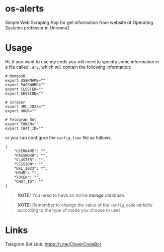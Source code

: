 # os-alerts
Simple Web Scraping App for get information from website of Operating Systems professor in Uniroma2

# Usage
Hi, if you want to use my code you will need to specify some information in a file called ```.env```, which will contain the following information:

```shell
# MongoDB
export USERNAME=""
export PASSWORD=""
export CLUSTER=""
export SESSION=""

# Scraper
export URL_2023=""
export HOUR=""

# Telegram Bot
export TOKEN=""
export CHAT_ID=""
```

or you can configure the ```config.json``` file as follows:

```shell
{
    "USERNAME": "",
    "PASSWORD": "",
    "CLUSTER": "",
    "SESSION": "",
    "URL_2023": "",
    "HOUR": "",
    "TOKEN": "",
    "CHAT_ID": ""
}
```

>**NOTE:** You need to have an active **mongo** database.

>**NOTE:** Remember to change the value of the ```config_mode``` variable according to the type of mode you choose to use!

# Links
Telegram Bot Link: https://t.me/CleverCodeBot